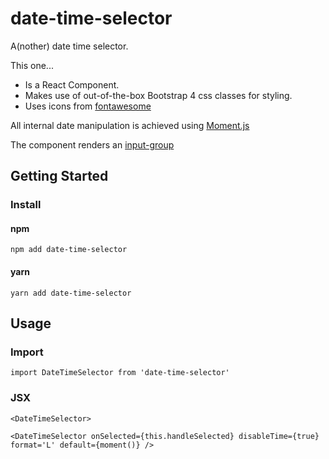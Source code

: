 # date-time-selector

A(nother) date time selector.

This one...

- Is a React Component.
- Makes use of out-of-the-box Bootstrap 4 css classes for styling.
- Uses icons from [fontawesome](http://fontawesome.io/icons/ "Font Awesome Homepage")

All internal date manipulation is achieved using [Moment.js](https://momentjs.com/docs/#/parsing/ "Moment.js Homepage")

The component renders an [input-group](https://getbootstrap.com/docs/4.0/components/input-group/)

## Getting Started
### Install

#### npm
`npm add date-time-selector`

#### yarn
`yarn add date-time-selector`

## Usage


### Import

`import DateTimeSelector from 'date-time-selector'`

### JSX

`<DateTimeSelector> `

`<DateTimeSelector onSelected={this.handleSelected} disableTime={true} format='L' default={moment()} />`
